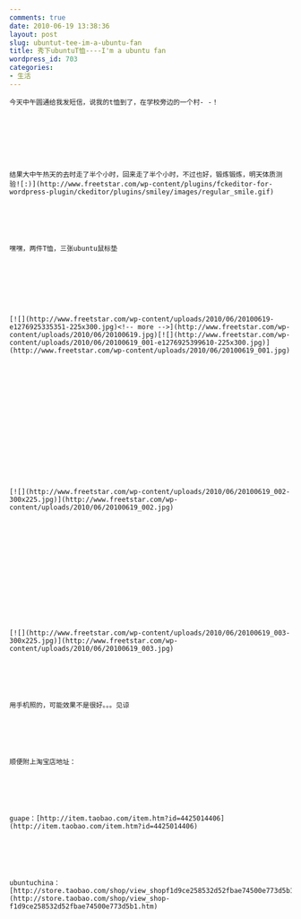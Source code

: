 ```yaml
---
comments: true
date: 2010-06-19 13:38:36
layout: post
slug: ubuntut-tee-im-a-ubuntu-fan
title: 秀下ubuntuT恤----I'm a ubuntu fan
wordpress_id: 703
categories:
- 生活
---
```



	今天中午圆通给我发短信，说我的t恤到了，在学校旁边的一个村- -！  

	






	结果大中午热天的去时走了半个小时，回来走了半个小时，不过也好，锻炼锻炼，明天体质测验![:)](http://www.freetstar.com/wp-content/plugins/fckeditor-for-wordpress-plugin/ckeditor/plugins/smiley/images/regular_smile.gif)






	嘿嘿，两件T恤，三张ubuntu鼠标垫  

	






	[![](http://www.freetstar.com/wp-content/uploads/2010/06/20100619-e1276925335351-225x300.jpg)<!-- more -->](http://www.freetstar.com/wp-content/uploads/2010/06/20100619.jpg)[![](http://www.freetstar.com/wp-content/uploads/2010/06/20100619_001-e1276925399610-225x300.jpg)](http://www.freetstar.com/wp-content/uploads/2010/06/20100619_001.jpg)  

	






	  

	






	[![](http://www.freetstar.com/wp-content/uploads/2010/06/20100619_002-300x225.jpg)](http://www.freetstar.com/wp-content/uploads/2010/06/20100619_002.jpg)






	  

	






	[![](http://www.freetstar.com/wp-content/uploads/2010/06/20100619_003-300x225.jpg)](http://www.freetstar.com/wp-content/uploads/2010/06/20100619_003.jpg)






	用手机照的，可能效果不是很好。。。见谅






	顺便附上淘宝店地址：






	guape：[http://item.taobao.com/item.htm?id=4425014406](http://item.taobao.com/item.htm?id=4425014406)






	ubuntuchina：[http://store.taobao.com/shop/view_shopf1d9ce258532d52fbae74500e773d5b1.htm](http://store.taobao.com/shop/view_shop-f1d9ce258532d52fbae74500e773d5b1.htm)






	  

	





